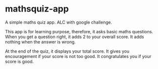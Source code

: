 # mathsquiz-app
A simple maths quiz app. ALC with google challenge.

This app is for learning purpose, therefore, it asks basic maths questions.
When you get a question right, it adds 2 to your overall score. 
It adds nothing when the answer is wrong.

At the end of the quiz, it displays your total score. It gives you encouragement 
if your score is not too good. It congratulates you if your score is good.


